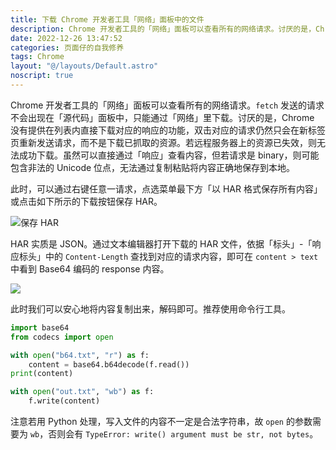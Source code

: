 ```yaml
---
title: 下载 Chrome 开发者工具「网络」面板中的文件
description: Chrome 开发者工具的「网络」面板可以查看所有的网络请求。讨厌的是，Chrome 没有提供在列表内直接下载对应的响应的功能。
date: 2022-12-26 13:47:52
categories: 页面仔的自我修养
tags: Chrome
layout: "@/layouts/Default.astro"
noscript: true
---
```


Chrome 开发者工具的「网络」面板可以查看所有的网络请求。`fetch` 发送的请求不会出现在「源代码」面板中，只能通过「网络」里下载。讨厌的是，Chrome 没有提供在列表内直接下载对应的响应的功能，双击对应的请求仍然只会在新标签页重新发送请求，而不是下载已抓取的资源。若远程服务器上的资源已失效，则无法成功下载。虽然可以直接通过「响应」查看内容，但若请求是 binary，则可能包含非法的 Unicode 位点，无法通过复制粘贴将内容正确地保存到本地。

此时，可以通过右键任意一请求，点选菜单最下方「以 HAR 格式保存所有内容」或点击如下所示的下载按钮保存 HAR。

![保存 HAR](https://user-images.githubusercontent.com/20166026/209518112-363973c9-ccca-412c-889c-05f6b530bf01.png)

HAR 实质是 JSON。通过文本编辑器打开下载的 HAR 文件，依据「标头」-「响应标头」中的 `Content-Length` 查找到对应的请求内容，即可在 `content > text` 中看到 Base64 编码的 response 内容。

![](https://user-images.githubusercontent.com/20166026/209519101-4785d3ec-3d06-476f-849e-1afb31384a18.png)

此时我们可以安心地将内容复制出来，解码即可。推荐使用命令行工具。

```python
import base64
from codecs import open

with open("b64.txt", "r") as f:
    content = base64.b64decode(f.read())
print(content)

with open("out.txt", "wb") as f:
    f.write(content)
```

注意若用 Python 处理，写入文件的内容不一定是合法字符串，故 `open` 的参数需要为 `wb`，否则会有 `TypeError: write() argument must be str, not bytes`。